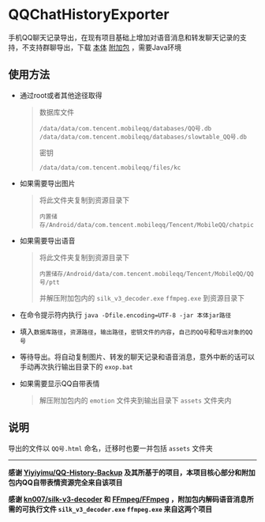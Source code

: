 # QQChatHistoryExporter
手机QQ聊天记录导出，在现有项目基础上增加对语音消息和转发聊天记录的支持，不支持群聊导出，下载
[本体](https://github.com/ZhangJun2017/QQChatHistoryExporter/releases/download/v1.1/QQChatHistoryExporter_v1.1.jar) [附加包](https://github.com/ZhangJun2017/QQChatHistoryExporter/releases/download/v1.1/QQChatHistoryExporter_v1.1_extra.zip)
，需要Java环境

## 使用方法
* 通过root或者其他途径取得
    >数据库文件
    >```
    >/data/data/com.tencent.mobileqq/databases/QQ号.db
    >/data/data/com.tencent.mobileqq/databases/slowtable_QQ号.db
    >```
    >
    >密钥
    >```
    >/data/data/com.tencent.mobileqq/files/kc
    >```

* 如果需要导出图片
    >将此文件夹复制到资源目录下
    >```
    >内置储存/Android/data/com.tencent.mobileqq/Tencent/MobileQQ/chatpic
    >```

* 如果需要导出语音
    >将此文件夹复制到资源目录下
    >```
    >内置储存/Android/data/com.tencent.mobileqq/Tencent/MobileQQ/QQ号/ptt
    >```
    >并解压附加包内的 `silk_v3_decoder.exe` `ffmpeg.exe` 到资源目录下

* 在命令提示符内执行 `java -Dfile.encoding=UTF-8 -jar 本体jar路径` 

* 填入`数据库路径`，`资源路径`，`输出路径`，`密钥文件的内容`，`自己的QQ号`和`导出对象的QQ号`

* 等待导出。将自动复制图片、转发的聊天记录和语音消息，意外中断的话可以手动再次执行输出目录下的 `exop.bat`

* 如果需要显示QQ自带表情
    >解压附加包内的 `emotion` 文件夹到输出目录下 `assets` 文件夹内
    
## 说明
导出的文件以 `QQ号.html` 命名，迁移时也要一并包括 `assets` 文件夹

***
**感谢 [Yiyiyimu/QQ-History-Backup](https://github.com/Yiyiyimu/QQ-History-Backup) 及其所基于的项目，本项目核心部分和附加包内QQ自带表情资源完全来自该项目**

**感谢 [kn007/silk-v3-decoder](https://github.com/kn007/silk-v3-decoder) 和 [FFmpeg/FFmpeg](https://github.com/FFmpeg/FFmpeg) ，附加包内解码语音消息所需的可执行文件 `silk_v3_decoder.exe` `ffmpeg.exe` 来自这两个项目**

